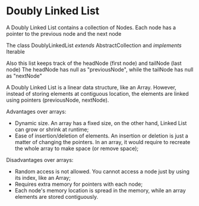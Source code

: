 # Doubly Linked List

A Doubly Linked List contains a collection of Nodes. 
Each node has a pointer to the previous node and the next node

The class DoublyLinkedList *extends* AbstractCollection<T> and *implements* Iterable<T>

Also this list keeps track of the headNode (first node) and tailNode (last node)
The headNode has null as "previousNode", while the tailNode has null as "nextNode"

A Doubly Linked List is a linear data structure, like an Array. However, instead of storing elements
at contiguous location, the elements are linked using pointers (previousNode, nextNode).

Advantages over arrays:
* Dynamic size. An array has a fixed size, on the other hand, Linked List can grow or shrink at runtime;
* Ease of insertion/deletion of elements. An insertion or deletion is just a matter of changing the pointers.
In an array, it would require to recreate the whole array to make space (or remove space);

Disadvantages over arrays:
* Random access is not allowed. You cannot access a node just by using its index, like an Array;
* Requires extra memory for pointers with each node;
* Each node's memory location is spread in the memory, while an array elements are stored contiguously. 



